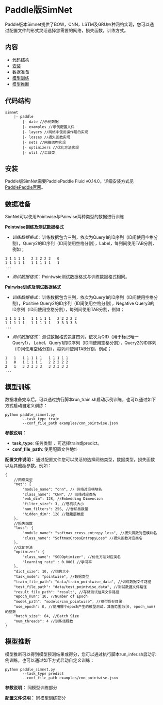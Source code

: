 
# Paddle版SimNet
Paddle版本Simnet提供了BOW，CNN，LSTM及GRU四种网络实现，您可以通过配置文件的形式灵活选择您需要的网络，损失函数，训练方式。

## 内容
- [代码结构](#1)
- [安装](#2)
- [数据准备](#3)
- [模型训练](#4)
- [模型推断](#5)

## <span id="5">代码结构</span>
```
simnet
    |- paddle
        |- date //示例数据
        |- examples //示例配置文件
        |- layers //网络中使用操作层的实现
        |- losses //损失函数实现
        |- nets //网络结构实现
        |- optimizers //优化方法实现
        |- util //工具类
```

## <span id="1">安装</span>

Paddle版SimNet需要PaddlePaddle Fluid v0.14.0，详细安装方式见[PaddlePaddle官网](http://www.paddlepaddle.org/)。

## <span id="2">数据准备</span>

SimNet可以使用Pointwise与Pairwise两种类型的数据进行训练

**Pointwise训练及测试数据格式** 

* *训练数据格式*：训练数据包含三列，依次为Query1的ID序列（ID间使用空格分割），Query2的ID序列（ID间使用空格分割），Label，每列间使用TAB分割，例如；
```
1 1 1 1 1   2 2 2 2 2   0
1 1 1 1 1   1 1 1 1 1   1
...
```
* *测试数据格式*：Pointwsie测试数据格式与训练数据格式相同。

**Pairwise训练及测试数据格式** 

* *训练数据格式*：训练数据包含三列，依次为Query1的ID序列（ID间使用空格分割），Positive Query2的ID序列（ID间使用空格分割），Negative Query3的ID序列（ID间使用空格分割），每列间使用TAB分割，例如；
```
1 1 1 1 1   1 1 1 1 1   2 2 2 2 2   
1 1 1 1 1   1 1 1 1 1   3 3 3 3 3
...
```
* *测试数据格式*：测试数据格式包含四列，依次为QID（用于标记唯一Query1）， Label，Query1的ID序列（ID间使用空格分割），Query2的ID序列（ID间使用空格分割），每列间使用TAB分割，例如；
```
1   1   1 1 1 1 1   1 1 1 1 1
1   0   1 1 1 1 1   2 2 2 2 2
2   1   3 3 3 3 3   3 3 3 3 3
...
```

## <span id="3">模型训练</span>

数据准备完毕后，可以通过执行脚本run_train.sh启动示例训练，也可以通过如下方式启动自定义训练：
```
python paddle_simnet.py
        --task_type train
        --conf_file_path examples/cnn_pointwise.json
```
**参数说明：**
* **task_type**: 任务类型 ，可选择train或predict。
* **conf_file_path**: 使用配置文件地址

**配置文件说明：** 通过配置文件您可以灵活的选择网络类型，数据类型，损失函数以及其他超参数，例如：
```
{
    //网络类型
    "net": {
        "module_name": "cnn", // 网络对应模块名
        "class_name": "CNN", // 网络对应类名
        "emb_dim": 128, //Embedding Dimension
        "filter_size": 3, //卷机核大小
        "num_filters": 256, //卷机核数量
        "hidden_dim": 128 //隐藏层维度
    },
    //损失函数
    "loss": {
        "module_name": "softmax_cross_entropy_loss", //损失函数对应模块名
        "class_name": "SoftmaxCrossEntropyLoss" //损失函数对应类名
    },
    //优化方法
    "optimizer": {
        "class_name": "SGDOptimizer", //优化方法对应类名
        "learning_rate" : 0.0001 //学习率
    },
    "dict_size": 10, //词典大小
    "task_mode": "pointwise", //数据类型
    "train_file_path": "data/train_pointwise_data", //训练数据文件路径
    "test_file_path": "data/test_pointwise_data", //测试数据文件路径
    "result_file_path": "result", //存储测试结果文件路径
    "epoch_num": 10, //Number of Epoch
    "model_path": "models/cnn_pointwise", //模型保存目录
    "use_epoch": 0, //使用哪个epoch产生的模型测试，其值范围为[0, epoch_num)的整数
    "batch_size": 64, //Batch Size
    "num_threads": 4 //训练线程数
}
```

## <span id="4">模型推断</span>
模型推断可以得到模型预测结果或得分，您可以通过执行脚本run_infer.sh启动示例训练，也可以通过如下方式启动自定义训练：
```
python paddle_simnet.py
        --task_type predict
        --conf_file_path examples/cnn_pointwise.json
```
**参数说明：**
同模型训练部分

**配置文件说明：**
同模型训练部分


